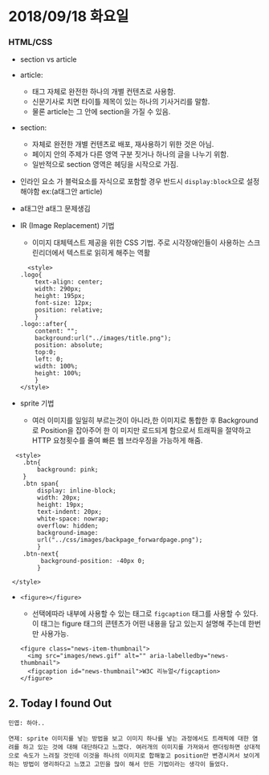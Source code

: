 # 2018/09/18 화요일


### HTML/CSS

* section vs article

 - article:
   - 태그 자체로 완전한 하나의 개별 컨텐츠로 사용함.
   - 신문기사로 치면 타이틀 제목이 있는 하나의 기사거리를 말함.
   - 물론 article는 그 안에 section을 가질 수 있음.  

- section:
  - 자체로 완전한 개별 컨텐츠로 배포, 재사용하기 위한 것은 아님.
  - 페이지 안의 주제가 다른 영역 구분 짓거나 하나의 글을 나누기 위함.
  - 일반적으로 section 영역은 헤딩을 시작으로 가짐.

* 인라인 요소 가 블럭요소를 자식으로 포함할 경우 반드시 `display:block`으로 설정해야함
  ex:(a태그안 article)

* a태그안 a태그 문제생김

* IR (Image Replacement) 기법

  - 이미지 대체텍스트 제공을 위한 CSS 기법. 주로 시각장애인들이 사용하는 스크린리더에서 텍스트로 읽히게 해주는 역활
  ```
    <style>
  .logo{
      text-align: center;
      width: 290px;
      height: 195px;
      font-size: 12px;
      position: relative;
      }
  .logo::after{
      content: "";
      background:url("../images/title.png");
      position: absolute;
      top:0;
      left: 0;
      width: 100%;
      height: 100%;
      }
  </style>
  ```
  
 

* sprite 기법

   - 여러 이미지를 일일히 부르는것이 아니라,한 이미지로 통합한 후 Background로 Position을 잡아주어 한 이 미지만 로드되게 함으로서 트래픽을 절약하고 HTTP 요청횟수를 줄여 빠른 웹 브라우징을 가능하게 해줌.
```
  <style>
    .btn{
        background: pink;
    }
    .btn span{
        display: inline-block;
        width: 20px;
        height: 19px;
        text-indent: 20px;
        white-space: nowrap;
        overflow: hidden;
        background-image: 
        url("../css/images/backpage_forwardpage.png");
        }
    .btn-next{
         background-position: -40px 0;
        }
    
 </style>
```
* `<figure></figure>`
   - 선택에따라 내부에 사용할 수 있는 태그로 `figcaption` 태그를 사용할 수 있다. 이 태그는 figure 태그의 콘텐츠가 어떤 내용을 담고 있는지 설명해 주는데 한번만 사용가능. 

   ```
   <figure class="news-item-thumbnail">
     <img src="images/news.gif" alt="" aria-labelledby="news-thumbnail">
     <figcaption id="news-thumbnail">W3C 리뉴얼</figcaption>
  </figure>
  ```


## 2. Today I found Out

```
민엽: 하아..

```

```
연제: sprite 이미지를 넣는 방법을 보고 이미지 하나를 넣는 과정에서도 트래픽에 대한 염려를 하고 있는 것에 대해 대단하다고 느꼈다. 여러개의 이미지를 가져와서 랜더링하면 상대적으로 속도가 느려질 것인데 이것을 하나의 이미지로 합해놓고 position만 변경시켜서 보이게 하는 방법이 영리하다고 느꼈고 고민을 많이 해서 만든 기법이라는 생각이 들었다.
```
